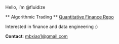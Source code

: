 Hello, i’m @fluidize

** Algorithmic Trading **
[Quantitative Finance Repo](https://github.com/fluidize/qtech)

Interested in finance and data engineering :)

**Contact**: [mbxiao1@gmail.com](mailto:mbxiao1@gmail.com)  

<!---
Fluidize/Fluidize is a ✨ special ✨ repository because its `README.md` (this file) appears on your GitHub profile.
You can click the Preview link to take a look at your changes.
--->
